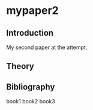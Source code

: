 # mypaper2


## Introduction 
My second paper at the attempt. 

## Theory 

## Bibliography 

book1
book2 
book3 
